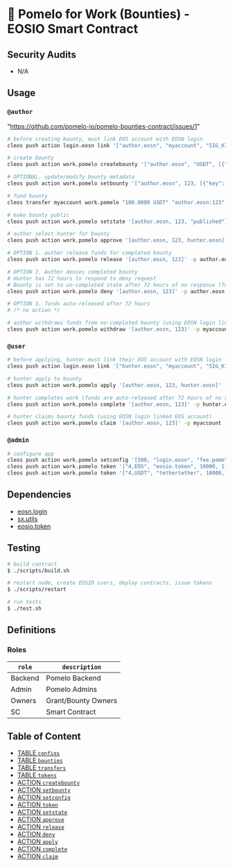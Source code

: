 # 🍈 Pomelo for Work (Bounties) - EOSIO Smart Contract

## Security Audits

- N/A

## Usage

### `@author`

"https://github.com/pomelo-io/pomelo-bounties-contract/issues/1"

```bash
# before creating bounty, must link EOS account with EOSN login
cleos push action login.eosn link '["author.eosn", "myaccount", "SIG_K1_KjnbJ2m22HtuRW7u7ZLdoCx76aNMiADHJpATGh32uYeJLdSjhdpHA7tmd4pj1Ni3mSr5DPRHHaydpaggrb5RcBg2HDDn7G"]' -p myaccount

# create bounty
cleos push action work.pomelo createbounty '["author.eosn", "USDT", [{"key": "url", "value": ["string", "https://github.com/pomelo-io/pomelo-bounties-contract/issues/1"]} ]]' -p author.eosn

# OPTIONAL. update/modify bounty metadata
cleos push action work.pomelo setbounty '["author.eosn", 123, [{"key": "url", "value": ["string", "https://github.com/pomelo-io/pomelo-bounties-contract/issues/1"]} ]]' -p author.eosn

# fund bounty
cleos transfer myaccount work.pomelo "100.0000 USDT" "author.eosn:123" --contract tethertether

# make bounty public
cleos push action work.pomelo setstate '[author.eosn, 123, "published"]' -p work.pomelo

# author select hunter for bounty
cleos push action work.pomelo approve '[author.eosn, 123, hunter.eosn]' -p author.eosn

# OPTION 1. author release funds for completed bounty
cleos push action work.pomelo release '[author.eosn, 123]' -p author.eosn

# OPTION 2. Author denies completed bounty
# Hunter has 72 hours to respond to deny request
# Bounty is set to un-completed state after 72 hours of no response (funds can be withdrawn by author).
cleos push action work.pomelo deny '[author.eosn, 123]' -p author.eosn

# OPTION 3. funds auto-released after 72 hours
# /* no action */

# author withdraws funds from no-completed bounty (using EOSN login linked EOS account)
cleos push action work.pomelo withdraw '[author.eosn, 123]' -p myaccount
```

### `@user`

```bash
# before applying, hunter must link their EOS account with EOSN login
cleos push action login.eosn link '["hunter.eosn", "myaccount", "SIG_K1_KjnbJ2m22HtuRW7u7ZLdoCx76aNMiADHJpATGh32uYeJLdSjhdpHA7tmd4pj1Ni3mSr5DPRHHaydpaggrb5RcBg2HDDn7G"]' -p myaccount

# hunter apply to bounty
cleos push action work.pomelo apply '[author.eosn, 123, hunter.eosn]' -p hunter.eosn

# hunter completes work (funds are auto-released after 72 hours of no response from author)
cleos push action work.pomelo complete '[author.eosn, 123]' -p hunter.eosn

# hunter claims bounty funds (using EOSN login linked EOS account)
cleos push action work.pomelo claim '[author.eosn, 123]' -p myaccount
```

### `@admin`

```bash
# configure app
cleos push action work.pomelo setconfig '[500, "login.eosn", "fee.pomelo", [{ "name": "url", "type": "string" }]]' -p work.pomelo
cleos push action work.pomelo token '["4,EOS", "eosio.token", 10000, 1]' -p work.pomelo
cleos push action work.pomelo token '["4,USDT", "tethertether", 10000, 0]' -p work.pomelo
```

## Dependencies

- [eosn.login](https://github.com/pomelo-io/eosn.login)
- [sx.utils](https://github.com/stableex/sx.utils)
- [eosio.token](https://github.com/EOSIO/eosio.contracts)

## Testing

```bash
# build contract
$ ./scripts/build.sh

# restart node, create EOSIO users, deploy contracts, issue tokens
$ ./scripts/restart

# run tests
$ ./test.sh
```

## Definitions

### Roles

| `role`        | `description`                 |
|---------------|-------------------------------|
| Backend       | Pomelo Backend                |
| Admin         | Pomelo Admins                 |
| Owners        | Grant/Bounty Owners           |
| SC            | Smart Contract                |

## Table of Content

- [TABLE `configs`](#table-configs)
- [TABLE `bounties`](#tables-bounties)
- [TABLE `transfers`](#table-transfers)
- [TABLE `tokens`](#table-tokens)
- [ACTION `createbounty`](#action-createbounty)
- [ACTION `setbounty`](#action-setbounty)
- [ACTION `setconfig`](#action-setconfig)
- [ACTION `token`](#action-token)
- [ACTION `setstate`](#action-setstate)
- [ACTION `approve`](#action-approve)
- [ACTION `release`](#action-release)
- [ACTION `deny`](#action-deny)
- [ACTION `apply`](#action-apply)
- [ACTION `complete`](#action-complete)
- [ACTION `claim`](#action-claim)